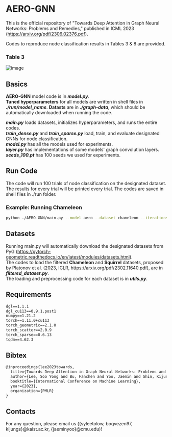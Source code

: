 # AERO-GNN

This is the official repository of "Towards Deep Attention in Graph Neural Networks: Problems and Remedies," published in ICML 2023 (https://arxiv.org/pdf/2306.02376.pdf).

Codes to reproduce node classification results in Tables 3 & 8 are provided. 

### Table 3
![image](https://github.com/syleeheal/AERO-GNN/assets/66083092/6b2850c6-20bd-471f-84b1-25414eecee64)


## Basics
**AERO-GNN** model code is in _**model.py**_.  \
**Tuned hyperparameters** for all models are written in shell files in _**./run/model_name**_. 
**Datasts** are in _**./graph-data**_, which should be automatically downloaded when running the code.

_**main.py**_ loads datasets, initializes hyperparameters, and runs the entire codes. \
_**train_dense.py**_ and _**train_sparse.py**_ load, train, and evaluate designated GNNs for node classification. \
_**model.py**_ has all the models used for experiments. \
_**layer.py**_ has implementations of some models' graph convolution layers. \
_**seeds_100.pt**_ has 100 seeds we used for experiments.


## Run Code
The code will run 100 trials of node classification on the designated dataset. The results for every trial will be printed every trial. The codes are saved in shell files in ./run folder.
### Example: Running Chameleon 
```bash
python ./AERO-GNN/main.py --model aero --dataset chameleon --iterations 32 --dr 0.0001 --dr-prop 0.0001 --dropout 0.7 --add-dropout 0 --lambd 1.0 --num-layers 2
```


## Datasets
Running main.py will automatically download the designated datasets from PyG (https://pytorch-geometric.readthedocs.io/en/latest/modules/datasets.html). \
The codes to load the filtered **Chameleon** and **Squirrel** datasets, proposed by Platonov et al. (2023, ICLR, https://arxiv.org/pdf/2302.11640.pdf), are in _**filtered_dataset.py**_. \
The loading and preprocessing code for each dataset is in _**utils.py**_. 


## Requirements
```latex
dgl==1.1.1
dgl_cu113==0.9.1.post1
numpy==1.21.2
torch==1.11.0+cu113
torch_geometric==2.1.0
torch_scatter==2.0.9
torch_sparse==0.6.13
tqdm==4.62.3
```


## Bibtex
```latex
@inproceedings{lee2023towards,
  title={Towards Deep Attention in Graph Neural Networks: Problems and Remedies},
  author={Lee, Soo Yong and Bu, Fanchen and Yoo, Jaemin and Shin, Kijung},
  booktitle={International Conference on Machine Learning},
  year={2023},
  organization={PMLR}
}
```


## Contacts
For any question, please email us ({syleetolow, boqvezen97, kijungs}@kaist.ac.kr, {jaeminyoo}@cmu.edu)! 
